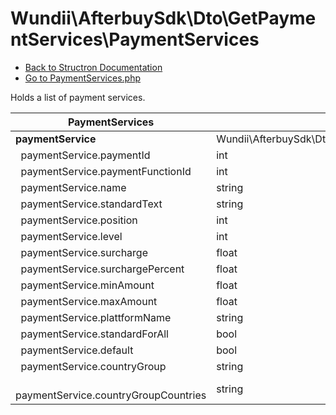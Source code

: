# Wundii\AfterbuySdk\Dto\GetPaymentServices\PaymentServices
- [Back to Structron Documentation](./../_Structron.md)
- [Go to PaymentServices.php](./../../src/Dto/GetPaymentServices/PaymentServices.php)

Holds a list of payment services.

| PaymentServices                             | Type                                                       | Default  | Description |
| ------------------------------------------- | ---------------------------------------------------------- | -------- | ----------- |
| **paymentService**                          | Wundii\AfterbuySdk\Dto\GetPaymentServices\PaymentService[] | required |             |
| &nbsp; paymentService.paymentId             | int                                                        | required |             |
| &nbsp; paymentService.paymentFunctionId     | int                                                        | required |             |
| &nbsp; paymentService.name                  | string                                                     | required |             |
| &nbsp; paymentService.standardText          | string                                                     | null     |             |
| &nbsp; paymentService.position              | int                                                        | 0        |             |
| &nbsp; paymentService.level                 | int                                                        | 0        |             |
| &nbsp; paymentService.surcharge             | float                                                      | 0        |             |
| &nbsp; paymentService.surchargePercent      | float                                                      | 0        |             |
| &nbsp; paymentService.minAmount             | float                                                      | 0        |             |
| &nbsp; paymentService.maxAmount             | float                                                      | 0        |             |
| &nbsp; paymentService.plattformName         | string                                                     | null     |             |
| &nbsp; paymentService.standardForAll        | bool                                                       | false    |             |
| &nbsp; paymentService.default               | bool                                                       | false    |             |
| &nbsp; paymentService.countryGroup          | string                                                     | null     |             |
| &nbsp; paymentService.countryGroupCountries | string                                                     | null     |             |
